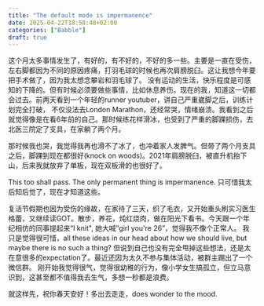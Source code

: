 ```yaml
---
title: "The default mode is impermanence"
date: 2025-04-22T18:58:48+02:00
categories: ["Babble"]
draft: true
---
```


这个月太多事情发生了，有好的，有不好的，不好的多一些。主要是一直在受伤，左右脚都因为不同的原因疼痛，打羽毛球的时候也再次肩膀脱臼。这让我想今年要把手术做了，因为我太想念攀岩和羽毛球了。
没有运动的生活，快乐程度是可感知的下降的。但有时候必须要做些事情，比如休息养伤。现在的我，知道这一切都会过去。前两天看到一个年轻的runner youtuber，讲自己严重崴脚之后，训练计划完全打破，
不仅没法去London Marathon，还经常哭，情绪崩溃。我看到之后就觉得像是在看6年前的自己。那时候练花样滑冰，也受到了严重的脚踝损伤，去北医三院定了支具，在家躺了两个月。

那时候我也哭，我觉得我再也滑不了冰了，也冲着家人发脾气。但带了两个月支具之后，脚踝到现在都很好(knock on woods)。2021年肩膀脱臼，被直升机抬下山，后来我就放弃了单板，现在双板滑的也很好了。

This too shall pass. The only permanent thing is impermanence. 只可惜我太后知后觉了，现在才知道这些。

复活节假期也因为受伤的缘故，在家待了三天，织了毛衣，又开始重头刷实习医生格蕾，又继续读GOT。散步，养花，炖红烧肉，做在阳光下看书。今天跟一个年纪相仿的同事提起来“I knit", 她大喊”girl you're 26”，觉得我不像个正常人。
我只是觉得很可惜，all these ideas in our head about how we should live, but maybe there is no such a thing? 但说到自己也没有完全甩掉这些想法，还是太在意很多的expectation了。最近还因为太久不参与集体活动，被群主踢出了一个微信群。
刚开始我觉得很气，觉得很幼稚的行为，像小学女生搞孤立，但立马意识到，这甚至都不值得我去生气，多想一秒都是浪费。

就这样先，祝你春天安好！多出去走走，does wonder to the mood.





